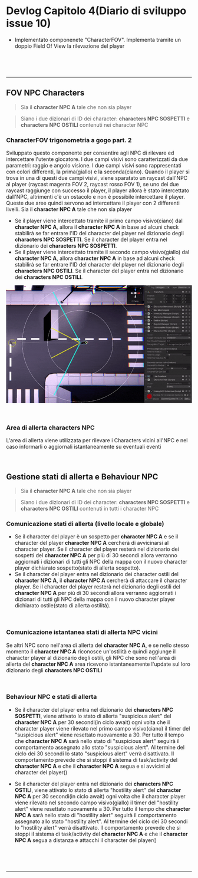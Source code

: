 # Devlog Capitolo 4(Diario di sviluppo issue 10)

- Implementato componenete "CharacterFOV". Implementa tramite un doppio Field Of View la rilevazione del player

<p>&nbsp;</p>
<p>&nbsp;</p>

---

## FOV NPC Characters
> Sia il **character NPC A** tale che non sia player

> Siano i due dizionari di ID dei character: **characters NPC SOSPETTI** e **characters NPC OSTILI** contenuti nei character NPC

### CharacterFOV trigonometria a gogo part. 2
Sviluppato questo componente per consentire agli NPC di rilevare ed intercettare l'utente giocatore.
I due campi visivi sono caratterizzati da due parametri: raggio e angolo visione.
I due campi visivi sono rappresentati con colori differenti, la prima(giallo) e la seconda(ciano).
Quando il player si trova in una di questi due campi visivi, viene sparatato un raycast dall'NPC al player (raycast magenta FOV 2, raycast rosso FOV 1), se uno dei due raycast raggiunge con successo il player, il player allora è stato intercettato dall'NPC, altrimenti c'è un ostacolo e non è possibile intercettare il player.
Queste due aree quindi servono ad intercettare il player con 2 differenti livelli.
Sia il **character NPC A** tale che non sia player
- Se il player viene intercettato tramite il primo campo visivo(ciano) dal **character NPC A**, allora il **character NPC A** in base ad alcuni check stabilirà se far entrare l'ID del character del player nel dizionario degli **characters NPC SOSPETTI**. Se il character del player entra nel dizionario dei **characters NPC SOSPETTI**.
- Se il player viene intercettato tramite il secondo campo visivo(giallo) dal **character NPC A**, allora **character NPC A** in base ad alcuni check stabilirà se far entrare l'ID del character del player nel dizionario degli **characters NPC OSTILI**. Se il character del player entra nel dizionario dei **characters NPC OSTILI**.

![Image animator](characterFOV.gif)

<p>&nbsp;</p>



### Area di allerta characters NPC
L'area di allerta viene utilizzata per rilevare i Characters vicini all'NPC e nel caso informarli o aggiornali istantaneamente su eventuali eventi

<p>&nbsp;</p>

## Gestione stati di allerta e Behaviour NPC
> Sia il **character NPC A** tale che non sia player

> Siano i due dizionari di ID dei character: **characters NPC SOSPETTI** e **characters NPC OSTILI** contenuti in tutti i character NPC

### Comunicazione stati di allerta (livello locale e globale)
- Se il character del player è un sospetto per **character NPC A** e se il character del player **character NPC A** cercherà di avvicinarsi al character player. Se il character del player resterà nel dizionario dei sospetti del **character NPC A** per più di 30 secondi allora verranno aggiornati i dizionari di tutti gli NPC della mappa con il nuovo character player dichiarato sospetto(stato di allerta sospetto).
- Se il character del player entra nel dizionario dei character ostili del **character NPC A**, il **character NPC A** cercherà di attaccare il character player. Se il character del player resterà nel dizionario degli ostili del **character NPC A** per più di 30 secondi allora verranno aggiornati i dizionari di tutti gli NPC della mappa con il nuovo character player dichiarato ostile(stato di allerta ostilità).

<p>&nbsp;</p>

### Comunicazione istantanea stati di allerta NPC vicini
Se altri NPC sono nell'area di allerta del **character NPC A**, e se nello stesso momento il **character NPC A** riconosce un'ostilità e quindi aggiunge il character player al dizionario degli ostili, gli NPC che sono nell'area di allerta del **character NPC A** area ricevono istantaneamente l'update sul loro dizionario degli **characters NPC OSTILI**

<p>&nbsp;</p>

### Behaviour NPC e stati di allerta
- Se il character del player entra nel dizionario dei **characters NPC SOSPETTI**, viene attivato lo stato di allerta "suspicious alert" del **character NPC A** per 30 secondi(in ciclo await) ogni volta che il character player viene rilevato nel primo campo visivo(ciano) il timer del "suspicious alert" viene resettato nuovamente a 30. Per tutto il tempo che **character NPC A** sarà nello stato di "suspicious alert" seguirà il comportamento assegnato allo stato "suspicious alert". Al termine del ciclo dei 30 secondi lo stato "suspicious alert" verrà disattivato. Il comportamento prevede che si stoppi il sistema di task/activity del **character NPC A** e che il **character NPC A** segua e si avvicini al character del player()

- Se il character del player entra nel dizionario dei **characters NPC OSTILI**, viene attivato lo stato di allerta "hostility alert" del **character NPC A** per 30 secondi(in ciclo await) ogni volta che il character player viene rilevato nel secondo campo visivo(giallo) il timer del "hostility alert" viene resettato nuovamente a 30. Per tutto il tempo che **character NPC A** sarà nello stato di "hostility alert" seguirà il comportamento assegnato allo stato "hostility alert". Al termine del ciclo dei 30 secondi lo "hostility alert" verrà disattivato. Il comportamento prevede che si stoppi il sistema di task/activity del **character NPC A** e che il **character NPC A** segua a distanza e attacchi il character del player()

<p>&nbsp;</p>
<p>&nbsp;</p>

---

<p>&nbsp;</p>
<p>&nbsp;</p>
